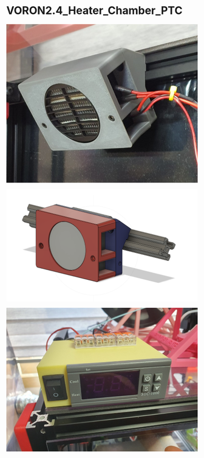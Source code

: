 # VORON2.4_Heater_Chamber_PTC






![Image of Heater_Chamber PTC mount modeling](https://github.com/pure100kim/VORON2.4_Heater_Chamber_PTC/blob/main/Photo/PTC_Mount.jpg)


![Image of Heater_Chamber PTC mount modeling](https://github.com/pure100kim/VORON2.4_Heater_Chamber_PTC/blob/main/Photo/Chamber_heater_Modeling.png)


![Image of Heater_Chamber controller case](https://github.com/pure100kim/VORON2.4_Heater_Chamber_PTC/blob/main/Photo/Controller_Mount.jpg)

